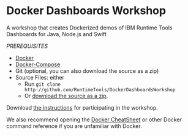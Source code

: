 # Docker Dashboards Workshop
A workshop that creates Dockerized demos of IBM Runtime Tools Dashboards for Java, Node.js and Swift 

*PREREQUISITES*

 - [Docker](www.docker.com)
 - [Docker-Compose](docs.docker.com/compose/install/)
 - Git (optional, you can also download the source as a zip)
 - Source Files: either
   - Run `git clone http://github.com/RuntimeTools/DockerDashboardsWorkshop`
   - Or [download the source as a zip](https://github.com/RuntimeTools/DockerDashboardsWorkshop/archive/master.zip).
 
Download [the instructions](http://github.com/RuntimeTools/DockerDashboardsWorkshop/raw/master/Workshop1.pdf) for participating in the workshop.

We also recommend opening the [Docker CheatSheet](https://www.docker.com/sites/default/files/Docker_CheatSheet_08.09.2016_0.pdf) or other Docker command reference if you are unfamiliar with Docker.
